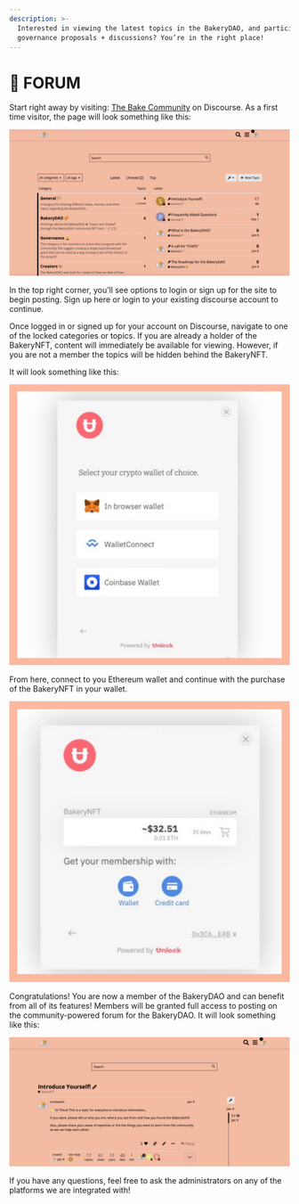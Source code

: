 ```yaml
---
description: >-
  Interested in viewing the latest topics in the BakeryDAO, and participating in
  governance proposals + discussions? You’re in the right place!
---
```


# 🥐 FORUM

Start right away by visiting: [The Bake Community](https://bake.community) on Discourse. As a first time visitor, the page will look something like this:

![](<../../.gitbook/assets/image (6) (1).png>)

In the top right corner, you’ll see options to login or sign up for the site to begin posting. Sign up here or login to your existing discourse account to continue.

Once logged in or signed up for your account on Discourse, navigate to one of the locked categories or topics. If you are already a holder of the BakeryNFT, content will immediately be available for viewing. However, if you are not a member the topics will be hidden behind the BakeryNFT.

It will look something like this:

![](<../../.gitbook/assets/image (10) (1).png>)

From here, connect to you Ethereum wallet and continue with the purchase of the BakeryNFT in your wallet.

![](<../../.gitbook/assets/image (7) (1).png>)

Congratulations! You are now a member of the BakeryDAO and can benefit from all of its features! Members will be granted full access to posting on the community-powered forum for the BakeryDAO. It will look something like this:

![](<../../.gitbook/assets/image (5) (1).png>)

If you have any questions, feel free to ask the administrators on any of the platforms we are integrated with!

